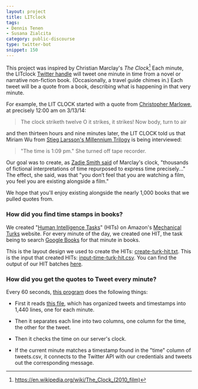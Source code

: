 ```yaml
---
layout: project
title: LITclock
tags:
- Dennis Tenen
- Susana Zialcita
category: public-discourse
type: twitter-bot
snippet: 150
---
```


This project was inspired by Christian Marclay's *The Clock*[^1]  Each minute, the LITclock [Twitter handle](https://twitter.com/LITclock) will tweet one minute in time from a novel or narrative non-fiction book. (Occasionally, a travel guide chimes in.) Each tweet will be a quote from a book, describing what is happening in that very minute.

For example, the LIT CLOCK started with a quote from [Christopher Marlowe](http://books.google.com/books/about/Dr_Faustus.html?id=g3Wy89haCCgC), at precisely 12:00 am on 3/13/14:

> The clock striketh twelve O it strikes, it strikes! Now body, turn to air

and then thirteen hours and nine minutes later, the LIT CLOCK told us that Miriam Wu from [Stieg Larsson's Millennium Trilogy](http://books.google.com/books?id=UvK1Slvkz3MC&dq) is being interviewed:

> "The time is 1:09 pm." She turned off tape recorder.

Our goal was to create, as [Zadie Smith said](http://www.nybooks.com/articles/archives/2011/apr/28/killing-orson-welles-midnight/?pagination=false) of Marclay's clock, "thousands of fictional interpretations of time repurposed to express time precisely..." The effect, she said, was that "you don’t feel that you are watching a film, you feel you are existing alongside a film." 

We hope that you'll enjoy existing alongside the nearly 1,000 books that we pulled quotes from. 

### How did you find time stamps in books?

We created "[Human Intelligence Tasks](https://www.mturk.com/mturk/welcome?variant=worker)" (HITs) on Amazon's [Mechanical Turks](https://www.mturk.com/mturk/) website. For every minute of the day, we created one HIT, the task being to search [Google Books](http://books.google.com/advanced_book_search) for that minute in books. 

This is the layout design we used to create the HITs: [create-turk-hit.txt](https://github.com/dhcolumbia/litclock/blob/master/mturk/create-turk-hit.txt). This is the input that created HITs: [input-time-turk-hit.csv](input-time-turk-hit.csv). You can find the output of our HIT batches [here](https://github.com/dhcolumbia/litclock/tree/master/mturk).

### How did you get the quotes to Tweet every minute?

Every 60 seconds, [this program](https://github.com/dhcolumbia/litclock/blob/master/cron-bot.py) does the following things:

* First it reads [this file](https://github.com/dhcolumbia/litclock/blob/master/tweets.csv), which has organized tweets and timestamps into 1,440 lines, one for each minute.

* Then it separates each line into two columns, one column for the time, the other for the tweet.

* Then it checks the time on our server's clock. 

* If the current minute matches a timestamp found in the "time" column of tweets.csv, it connects to the Twitter API with our credentials and tweets out the corresponding message.

[^1]: <https://en.wikipedia.org/wiki/The_Clock_(2010_film)>

